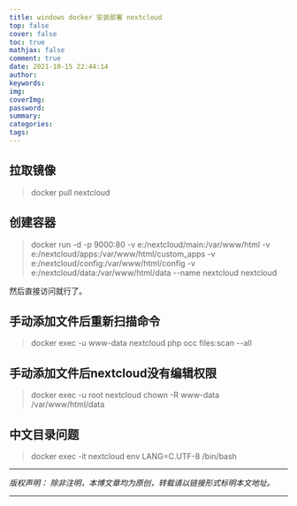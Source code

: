 ```yaml
---
title: windows docker 安装部署 nextcloud
top: false
cover: false
toc: true
mathjax: false
comment: true
date: 2021-10-15 22:44:14
author:
keywords:
img:
coverImg:
password:
summary:
categories:
tags:
---
```


## 拉取镜像

> docker pull nextcloud

## 创建容器

> docker run -d -p 9000:80 -v e:/nextcloud/main:/var/www/html -v e:/nextcloud/apps:/var/www/html/custom_apps -v e:/nextcloud/config:/var/www/html/config -v e:/nextcloud/data:/var/www/html/data \-\-name nextcloud nextcloud


然后直接访问就行了。

## 手动添加文件后重新扫描命令

> docker exec -u www-data nextcloud php occ files:scan \-\-all

## 手动添加文件后nextcloud没有编辑权限

> docker exec -u root nextcloud chown -R www-data /var/www/html/data

## 中文目录问题

> docker exec -it nextcloud env LANG=C.UTF-8 /bin/bash

---

_版权声明：_
_除非注明，本博文章均为原创，转载请以链接形式标明本文地址。_

---
